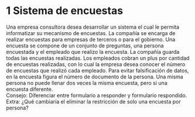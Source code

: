 # 1  Sistema de encuestas 
Una empresa consultora desea desarrollar un sistema el cual le permita informatizar su 
mecanismo de encuestas. La compañía se encarga de realizar encuestas para empresas 
de terceros o para el gobierno. Una encuesta se compone de un conjunto de preguntas, 
una  persona  encuestada  y  el empleado que realizo la encuesta.   La compañía guarda 
todas las encuestas realizadas. Los empleados cobran un plus por cantidad de encuestas 
realizadas,  con  lo  cual  la empresa desea conocer el número de encuestas que realizó 
cada  empleado. Para evitar falsificación de datos, en la encuesta figura el número de 
documento  de  la  persona.  Una  misma  persona  no  puede  llenar  dos  veces  la  misma 
encuesta, pero si una encuesta diferente.  
Consejo: Diferenciar entre formulario a responder y formulario respondido. 
Extra: ¿Qué cambiaría el eliminar la restricción de solo una encuesta por persona?